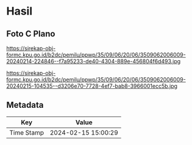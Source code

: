 # Hasil

## Foto C Plano

https://sirekap-obj-formc.kpu.go.id/b2dc/pemilu/ppwp/35/09/06/20/06/3509062006009-20240214-224846--f7a95233-de40-4304-889e-456804f6d493.jpg

https://sirekap-obj-formc.kpu.go.id/b2dc/pemilu/ppwp/35/09/06/20/06/3509062006009-20240215-104535--d3206e70-7728-4ef7-bab8-3966001ecc5b.jpg


## Metadata

| Key        | Value               |
| ---------- | ------------------- |
| Time Stamp | 2024-02-15 15:00:29 |



